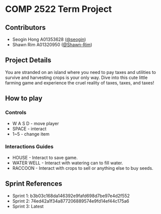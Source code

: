 # COMP 2522 Term Project

## Contributors
- Seogin Hong A01353628 ([@seogin](https://github.com/seogin))
- Shawn Rim A01320950 ([@Shawn-Rim](https://github.com/Shawn-Rim))

## Project Details
You are stranded on an island where you need to pay taxes and utilities to survive and harvesting crops is your only way. Dive into this cute little farming game and experience the cruel reality of taxes, taxes, and taxes!

## How to play

### Controls
- W A S D - move player
- SPACE - interact
- 1~5 - change item

### Interactions Guides
- HOUSE - Interact to save game.
- WATER WELL - Interact with watering can to fill water.
- RACCOON - Interact with crops to sell or anything else to buy seeds.

## Sprint References
- Sprint 1: b3b03c168da146392e9fafd698d7be97e4d2f552
- Sprint 2: 74ed42a1f34a877206889574e9fd14ef44c175a6
- Sprint 3: Latest